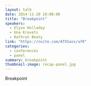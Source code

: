 ```yaml
---
layout: talk
date: 2014-11-20 19:00:00
title: "Breakpoint"
speakers: 
  - Elyse Holladay
  - Una Kravets
  - Kathryn Beaty
link: "https://nvite.com/ATXSass/af0"
categories:
  - conferences
  - panel
summary: breakpoint
thumbnail-image: recap-panel.jpg
---
```


Breakpoint 